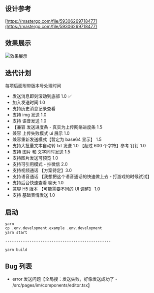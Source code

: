 ## 设计参考

[https://mastergo.com/file/59306269718477](https://mastergo.com/file/59306269718477)

## 效果展示

![效果展示](https://cdn.surest.cn/images/Snipaste_2022-04-25_23-15-38.png)

## 迭代计划

每项后面附带版本号处理时间

-   发送消息即刻滚动到底部 1.0 ✅
-   加入发送时间 1.0
-   支持历史消息记录查看
-   支持 img 发送 1.0
-   支持 语音发送 1.0
-   【兼容 发送进度条 - 真实为上传网络进度条 1.5
-   兼容 上传失败模式 ui 展示 1.0
-   兼容重新发送模式【暂定为 base64 显示】 1.5
-   支持大批量文本自动转 txt 发送 1.0 【超过 600 个字符】参考 钉钉 1.0
-   支持 图片 和 文字同时发送 1.5
-   支持图片发送可预览 1.0
-   支持可引用模式 - 抄微信 2.0
-   支持视频通话 【方案待定】3.0
-   支持语音通话 【我想把这个语音通话的快速做上去 - 打游戏的时候试试】
-   支持后台快速查看 聊天 1.0
-   兼容 H5 版本 【可能需要不同的 UI 调整】 1.0
-   支持 基础表情发送 1.0

## 启动

    yarn
    cp .env.development.example .env.development
    yarn start

    ------------------------------------------------

    yarn build

## Bug 列表

-   error 发送问题【全局搜：发送失败，好像发送成功了 - /src/pages/im/components/editor.tsx】
